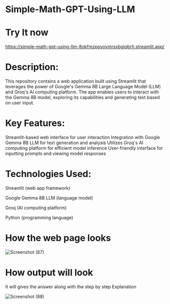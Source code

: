 # Simple-Math-GPT-Using-LLM

# Try It now
https://simple-math-gpt-using-llm-8okfmzppvoymrsxbgiqbrh.streamlit.app/

# Description:
This repository contains a web application built using Streamlit that leverages the power of Google's Gemma 8B Large Language Model (LLM) and Groq's AI computing platform. The app enables users to interact with the Gemma 8B model, exploring its capabilities and generating text based on user input.
# Key Features:
Streamlit-based web interface for user interaction
Integration with Google Gemma 8B LLM for text generation and analysis
Utilizes Groq's AI computing platform for efficient model inference
User-friendly interface for inputting prompts and viewing model responses
# Technologies Used:
Streamlit (web app framework)

Google Gemma 8B LLM (language model)

Groq (AI computing platform)

Python (programming language)

# How the web page looks
![Screenshot (87)](https://github.com/user-attachments/assets/9b5c8f51-6ad8-45d9-b9d6-5c97f03d953c)

# How output will look
It will gives the answer along with the step by step Explanation

![Screenshot (88)](https://github.com/user-attachments/assets/619c3370-ef69-4525-b15b-e86e6a93d754)

